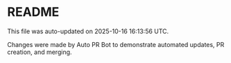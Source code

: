 # README

This file was auto-updated on 2025-10-16 16:13:56 UTC.

Changes were made by Auto PR Bot to demonstrate automated updates, PR creation, and merging.
